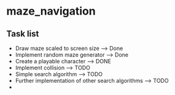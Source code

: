 # maze_navigation

## Task list

- Draw maze scaled to screen size --> Done
- Implement random maze generator --> Done
- Create a playable character --> DONE
- Implement collision --> TODO
- Simple search algorithm --> TODO
- Further implementation of other search algorithms --> TODO
- 
